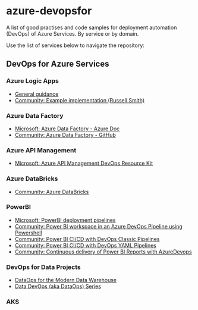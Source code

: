 # azure-devopsfor

A list of good practises and code samples for deployment automation (DevOps) of Azure Services. By service or by domain.

Use the list of services below to navigate the repository:

## DevOps for Azure Services
### Azure Logic Apps
- [General guidance](logicapps/logicapps.md)
- [Community: Example implementation (Russell Smith)](logicapps/logicapps.md)

### Azure Data Factory
- [Microsoft: Azure Data Factory - Azure Doc](https://azure.microsoft.com/mediahandler/files/resourcefiles/whitepaper-adf-on-azuredevops/Azure%20data%20Factory-Whitepaper-DevOps.pdf)
- [Community: Azure Data Factory - GitHub](https://github.com/davedoesdemos/DataDevOps/blob/master/Data_Factory/ADFDevOps.md)

### Azure API Management
- [Microsoft: Azure API Management DevOps Resource Kit](https://github.com/Azure/azure-api-management-devops-resource-kit)

### Azure DataBricks
- [Community: Azure DataBricks](https://github.com/davedoesdemos/DataDevOps/blob/master/Databricks/DatabricksDevOps.md)

### PowerBI
- [Microsoft: PowerBI deployment pipelines](https://myignite.techcommunity.microsoft.com/sessions/83502?source=sessions)
- [Community: Power BI workspace in an Azure DevOps Pipeline using Powershell](https://blogs.endjin.com/2019/05/how-to-create-a-power-bi-workspace-in-an-azure-devops-pipeline-using-powershell/)
- [Community: Power BI CI/CD with DevOps Classic Pipelines](https://adatis.co.uk/power-bi-ci-cd-with-devops-pipelines/)
- [Community: Power BI CI/CD with DevOps YAML Pipelines](https://adatis.co.uk/power-bi-ci-cd-with-devops-yaml-pipelines/)
- [Community: Continuous delivery of Power BI Reports with AzureDevops](https://medium.com/@lopatin.yegor/continuous-delivery-of-power-bi-reports-with-azuredevops-549b8658ca52)

### DevOps for Data Projects
- [DataOps for the Modern Data Warehouse](https://github.com/Azure-Samples/modern-data-warehouse-dataops)
- [Data DevOps (aka DataOps) Series](https://github.com/davedoesdemos/DemoIndex/blob/master/README.md)

### AKS


